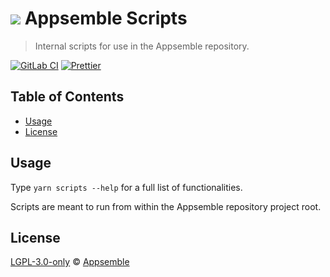 # ![](https://gitlab.com/appsemble/appsemble/-/raw/0.23.2/config/assets/logo.svg) Appsemble Scripts

> Internal scripts for use in the Appsemble repository.

[![GitLab CI](https://gitlab.com/appsemble/appsemble/badges/0.23.2/pipeline.svg)](https://gitlab.com/appsemble/appsemble/-/releases/0.23.2)
[![Prettier](https://img.shields.io/badge/code_style-prettier-ff69b4.svg)](https://prettier.io)

## Table of Contents

- [Usage](#usage)
- [License](#license)

## Usage

Type `yarn scripts --help` for a full list of functionalities.

Scripts are meant to run from within the Appsemble repository project root.

## License

[LGPL-3.0-only](https://gitlab.com/appsemble/appsemble/-/blob/0.23.2/LICENSE.md) ©
[Appsemble](https://appsemble.com)
